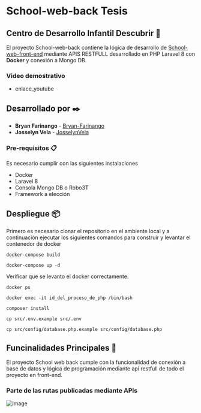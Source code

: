 # School-web-back Tesis
## Centro de Desarrollo Infantil Descubrir 🚀
El proyecto School-web-back contiene la lógica de desarrollo de [School-web-front-end](https://github.com/Bryan-Farinango/School-web) mediante APIS RESTFULL desarrollado en PHP Laravel 8 con **Docker** y conexión a Mongo DB. 
### **Video demostrativo**
* enlace_youtube
## Desarrollado por ✒️
* **Bryan Farinango** - [Bryan-Farinango](https://gist.github.com/Bryan-Farinango)
* **Josselyn Vela** - [JosselynVela](https://github.com/JosselynVela)
### Pre-requisitos 📋
Es necesario cumplir con las siguientes instalaciones
* Docker
* Laravel 8
* Consola Mongo DB o Robo3T
* Framework a elección

## Despliegue 📦

Primero es necesario clonar el repositorio en el ambiente local y a continuación ejecutar los siguientes comandos para construir y levantar el contenedor de docker

```
docker-compose build
```
```
docker-compose up -d
```
Verificar que se levanto el docker correctamente.
```
docker ps
```
```
docker exec -it id_del_proceso_de_php /bin/bash
```
```
composer install
```
```
cp src/.env.example src/.env
```
```
cp src/config/database.php.example src/config/database.php
```

## Funcinalidades Principales 📌

El proyecto School web back cumple con la funcionalidad de conexión a base de datos y lógica de programación mediante api restfull de todo el proyecto en front-end.

### Parte de las rutas publicadas mediante APIs
![image](https://user-images.githubusercontent.com/38628690/131645407-3ad98283-b2e9-432a-9742-0c3810d38e37.png)

